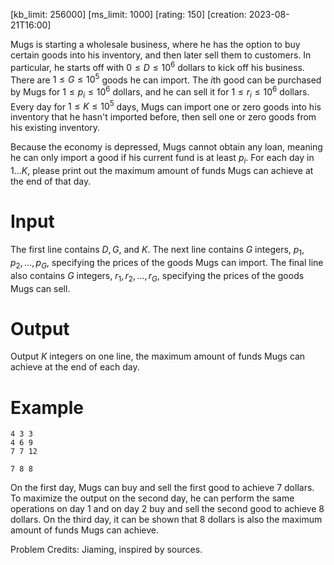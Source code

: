 [kb_limit: 256000]
[ms_limit: 1000]
[rating: 150]
[creation: 2023-08-21T16:00]

Mugs is starting a wholesale business, where he has the option to buy certain goods into his inventory, and then later sell them to customers. In particular, he starts off with $0 \le D \le 10^6$ dollars to kick off his business. There are $1 \le G \le 10^5$ goods he can import. The $i$th good can be purchased by Mugs for $1 \le p_i \le 10^6$ dollars, and he can sell it for $1 \le r_i \le 10^6$ dollars. Every day for $1 \le K \le 10^5$ days, Mugs can import one or zero goods into his inventory that he hasn't imported before, then sell one or zero goods from his existing inventory. 

Because the economy is depressed, Mugs cannot obtain any loan, meaning he can only import a good if his current fund is at least $p_i$. For each day in $1 \ldots K$, please print out the maximum amount of funds Mugs can achieve at the end of that day.

# Input

The first line contains $D, G,$ and $K$. 
The next line contains $G$ integers, $p_1, p_2, \ldots, p_G$, specifying the prices of the goods Mugs can import.
The final line also contains $G$ integers, $r_1, r_2, \ldots, r_G$, specifying the prices of the goods Mugs can sell.

# Output

Output $K$ integers on one line, the maximum amount of funds Mugs can achieve at the end of each day.

# Example

```in
4 3 3
4 6 9
7 7 12
```
```out
7 8 8
```

On the first day, Mugs can buy and sell the first good to achieve $7$ dollars. To maximize the output on the second day, he can perform the same operations on day $1$ and on day $2$ buy and sell the second good to achieve $8$ dollars. On the third day, it can be shown that $8$ dollars is also the maximum amount of funds Mugs can achieve.

Problem Credits: Jiaming, inspired by sources.